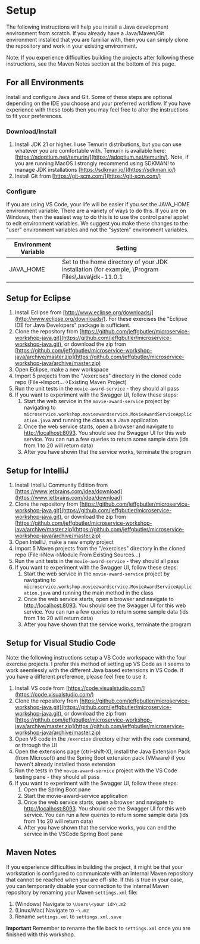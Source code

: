 # Setup

The following instructions will help you install a Java development environment from scratch. If you already have a Java/Maven/Git environment installed that you are familiar with, then you can simply clone the repository and work in your existing environment.

Note: If you experience difficulties building the projects after following these instructions, see the Maven Notes section at the bottom of this page.

## For all Environments
Install and configure Java and Git. Some of these steps are optional depending on the IDE you choose and your preferred workflow. If you have experience with these tools then you may feel free to alter the instructions to fit your preferences.

### Download/Install 
1. Install JDK 21 or higher. I use Temurin distributions, but you can use whatever you are comfortable with.
   Temurin is available here: [https://adoptium.net/temurin/](https://adoptium.net/temurin/). Note, if you are running MacOS I strongly recommend using SDKMAN!
   to manage JDK installations [https://sdkman.io/](https://sdkman.io/)
1. Install Git from [https://git-scm.com/](https://git-scm.com/)

### Configure
If you are using VS Code, your life will be easier if you set the JAVA_HOME environment variable. There are a variety of ways to do this. If you are on Windows, then the easiest way to do this is to use the control panel applet to edit environment variables. We suggest you make these changes to the "user" environment variables and not the "system" environment variables.

| Environment Variable | Setting |
|----------------------|---------|
| JAVA_HOME| Set to the home directory of your JDK installation (for example, \Program Files\Java\jdk-11.0.1 |

## Setup for Eclipse
1. Install Eclipse from [http://www.eclipse.org/downloads/](http://www.eclipse.org/downloads/). For these exercises the "Eclipse IDE for Java Developers" package is sufficient.
1. Clone the repository from [https://github.com/jeffgbutler/microservice-workshop-java.git](https://github.com/jeffgbutler/microservice-workshop-java.git), or download the zip from [https://github.com/jeffgbutler/microservice-workshop-java/archive/master.zip](https://github.com/jeffgbutler/microservice-workshop-java/archive/master.zip)
1. Open Eclipse, make a new workspace
1. Import 5 projects from the "/exercises" directory in the cloned code repo (File->Import...->Existing Maven Project)
1. Run the unit tests in the `movie-award-service` - they should all pass
1. If you want to experiment with the Swagger UI, follow these steps:
    1. Start the web service in the `movie-award-service` project by navigating to `microservice.workshop.movieawardservice.MovieAwardServiceApplication.java` and running the class as a Java application
    1. Once the web service starts, open a browser and navigate to [http://localhost:8093](http://localhost:8093). You should see the Swagger UI for this web service. You can run a few queries to return some sample data (ids from 1 to 20 will return data)
    1. After you have shown that the service works, terminate the program
 
## Setup for IntelliJ
1. Install IntelliJ Community Edition from [https://www.jetbrains.com/idea/download](https://www.jetbrains.com/idea/download)
1. Clone the repository from [https://github.com/jeffgbutler/microservice-workshop-java.git](https://github.com/jeffgbutler/microservice-workshop-java.git), or download the zip from [https://github.com/jeffgbutler/microservice-workshop-java/archive/master.zip](https://github.com/jeffgbutler/microservice-workshop-java/archive/master.zip)
1. Open IntelliJ, make a new empty project
1. Import 5 Maven projects from the "/exercises" directory in the cloned repo (File->New->Module From Existing Sources...)
1. Run the unit tests in the `movie-award-service` - they should all pass
1. If you want to experiment with the Swagger UI, follow these steps:
    1. Start the web service in the `movie-award-service` project by navigating to `microservice.workshop.movieawardservice.MovieAwardServiceApplication.java` and running the main method in the class
    1. Once the web service starts, open a browser and navigate to [http://localhost:8093](http://localhost:8093). You should see the Swagger UI for this web service. You can run a few queries to return some sample data (ids from 1 to 20 will return data)
    1. After you have shown that the service works, terminate the program

## Setup for Visual Studio Code
Note: the following instructions setup a VS Code workspace with the four exercise projects. I prefer this method of setting up VS Code as it seems to work seemlessly with the different Java based extensions in VS Code. If you have a different preference, please feel free to use it.

1. Install VS code from [https://code.visualstudio.com/](https://code.visualstudio.com/)
1. Clone the repository from [https://github.com/jeffgbutler/microservice-workshop-java.git](https://github.com/jeffgbutler/microservice-workshop-java.git), or download the zip from [https://github.com/jeffgbutler/microservice-workshop-java/archive/master.zip](https://github.com/jeffgbutler/microservice-workshop-java/archive/master.zip)
1. Open VS code in the `/exercise` directory either with the `code` command, or through the UI
1. Open the extensions page (ctrl-shift-X), install the Java Extension Pack (from Microsoft) and the Spring Boot 
extension pack (VMware) if you haven't already installed those extension
1. Run the tests in the `movie-award-service` project with the VS Code testing pane - they should all pass
1. If you want to experiment with the Swagger UI, follow these steps:
    1. Open the Spring Boot pane
    1. Start the movie-award-service application
    1. Once the web service starts, open a browser and navigate to [http://localhost:8093](http://localhost:8093). You should see the Swagger UI for this web service. You can run a few queries to return some sample data (ids from 1 to 20 will return data)
    1. After you have shown that the service works, you can end the service in the VSCode Spring Boot pane

## Maven Notes
If you experience difficulties in building the project, it might be that your workstation is configured to communicate with an internal Maven repository that cannot be reached when you are off-site. If this is true in your case, you can temporarily disable your connection to the internal Maven repository by renaming your Maven `settings.xml` file:

1. (Windows) Navigate to `\Users\<your id>\.m2`
2. (Linux/Mac) Navigate to `~\.m2`
3. Rename `settings.xml` to `settings.xml.save`

**Important** Remember to rename the file back to `settings.xml` once you are finished with this workshop. 
